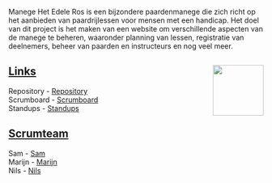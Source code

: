 Manege Het Edele Ros is een bijzondere paardenmanege die zich richt op het aanbieden van paardrijlessen voor mensen met een handicap. 
Het doel van dit project is het maken van een website om verschillende aspecten van de manege te beheren, waaronder planning van lessen, registratie van deelnemers, beheer van paarden en instructeurs en nog veel meer.
##

<image align="right" width="100" height="100" src="https://github.com/horizoncollege/portfolio-project-1-mooiboys/assets/90176437/2b4e0cb9-c3fc-44c1-99c7-c2a689cdbe66">


## [Links](links)

Repository - [Repository](https://github.com/horizoncollege/portfolio-project-1-mooiboys)\
Scrumboard - [Scrumboard](https://github.com/orgs/horizoncollege/projects/106)\
Standups - [Standups](https://docs.google.com/spreadsheets/d/1p_BEiAp8wsd6Kdd_BYTY6tkFNZlaFNKD8Ol0OPLaY1g/edit?usp=sharing)

## [Scrumteam](scrumteam)
Sam - [Sam](https://github.com/Samdenijs)\
Marijn - [Marijn](https://github.com/MarBoii)\
Nils - [Nils](https://github.com/Nilsdepro)
